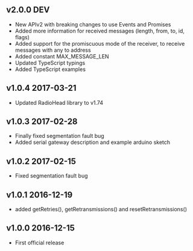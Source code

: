 ## v2.0.0 DEV
- New APIv2 with breaking changes to use Events and Promises
- Added more information for received messages (length, from, to, id, flags)
- Added support for the promiscuous mode of the receiver, to receive messages with any to address
- Added constant MAX_MESSAGE_LEN
- Updated TypeScript typings
- Added TypeScript examples

## v1.0.4 2017-03-21
- Updated RadioHead library to v1.74

## v1.0.3 2017-02-28
- Finally fixed segmentation fault bug
- Added serial gateway description and example arduino sketch

## v1.0.2 2017-02-15
- Fixed segmentation fault bug

## v1.0.1 2016-12-19
- added getRetries(), getRetransmissions() and resetRetransmissions()

## v1.0.0 2016-12-15
- First official release
